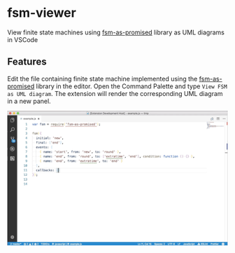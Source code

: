 # fsm-viewer

View finite state machines using [fsm-as-promised](https://github.com/vstirbu/fsm-as-promised) library as UML diagrams in VSCode

## Features

Edit the file containing finite state machine implemented using the [fsm-as-promised](https://github.com/vstirbu/fsm-as-promised) library in the editor. Open the Command Palette and type `View FSM as UML diagram`. The extension will render the corresponding UML diagram in a new panel.

![feature X](images/view-diagram.gif)

